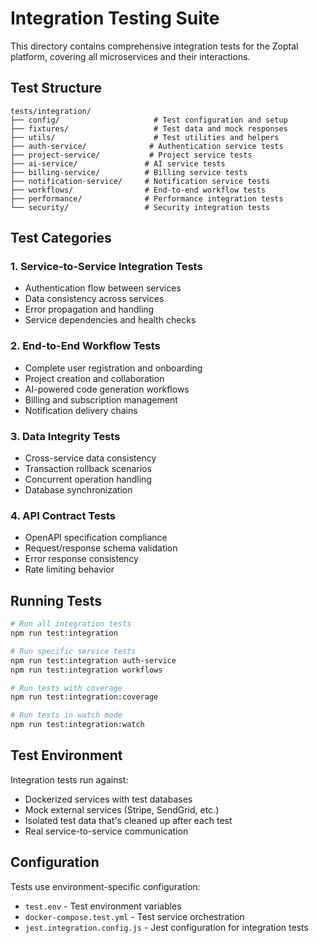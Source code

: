 # Integration Testing Suite

This directory contains comprehensive integration tests for the Zoptal platform, covering all microservices and their interactions.

## Test Structure

```
tests/integration/
├── config/                     # Test configuration and setup
├── fixtures/                   # Test data and mock responses
├── utils/                      # Test utilities and helpers
├── auth-service/              # Authentication service tests
├── project-service/           # Project service tests
├── ai-service/               # AI service tests
├── billing-service/          # Billing service tests
├── notification-service/     # Notification service tests
├── workflows/                # End-to-end workflow tests
├── performance/              # Performance integration tests
└── security/                 # Security integration tests
```

## Test Categories

### 1. Service-to-Service Integration Tests
- Authentication flow between services
- Data consistency across services
- Error propagation and handling
- Service dependencies and health checks

### 2. End-to-End Workflow Tests
- Complete user registration and onboarding
- Project creation and collaboration
- AI-powered code generation workflows
- Billing and subscription management
- Notification delivery chains

### 3. Data Integrity Tests
- Cross-service data consistency
- Transaction rollback scenarios
- Concurrent operation handling
- Database synchronization

### 4. API Contract Tests
- OpenAPI specification compliance
- Request/response schema validation
- Error response consistency
- Rate limiting behavior

## Running Tests

```bash
# Run all integration tests
npm run test:integration

# Run specific service tests
npm run test:integration auth-service
npm run test:integration workflows

# Run tests with coverage
npm run test:integration:coverage

# Run tests in watch mode
npm run test:integration:watch
```

## Test Environment

Integration tests run against:
- Dockerized services with test databases
- Mock external services (Stripe, SendGrid, etc.)
- Isolated test data that's cleaned up after each test
- Real service-to-service communication

## Configuration

Tests use environment-specific configuration:
- `test.env` - Test environment variables
- `docker-compose.test.yml` - Test service orchestration
- `jest.integration.config.js` - Jest configuration for integration tests